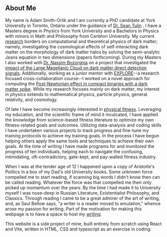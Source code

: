 ## About Me
My name is Adam Smith-Orlik and I am currently a PhD candidate at York University in Toronto, Ontario under the guidance of [Dr. Sean Tulin](https://www.yorku.ca/stulin/) . I have a Masters degree in Physics from York University and a Bachelors in Physics with minors in Math and Philosophy from Carleton University. My current [research](/research) borders on computational and theoretical physics of dark matter; namely, investigating the cosmological effects of self-interacting dark matter on the morphology of dark matter halos by solving the semi-analytic Jeans equation in two dimensions (papers forthcoming). During my Masters I also worked with [Dr. Nassim Bozorgnia](https://apps.ualberta.ca/directory/person/bozorgni) on a project that investigated the [impact of the Large Magellanic Cloud on dark matter direct detection signals](https://arxiv.org/pdf/2302.04281). Additionally, working as a junior mentor with [EXPLORE](https://dmgw.space/EXPLORE)--a research focused cross-collaboration course--I worked on a novel approach for computing the [Post-Newtonian effect in compact binaries with a dark matter spike](https://arxiv.org/pdf/2401.06084). While my research focuses mainly on dark matter, my interest in physics extends to mathematical physics, particle physics, general relativity, and cosmology. 

Of late I have become increasingly interested in [physical fitness](https://www.instagram.com/natty_addy14/). Leveraging my education, and the scientific frame of mind it inculcated, I have applied the knowledge from science-based fitness literature to optimize my own fitness-related goals and outcomes. Utilizing data-analysis and coding skills I have undertaken various projects to track progress and fine-tune my training protocols to achieve my training goals. In the process I have begun helping others apply the same tools and techniques to achieve their own goals. At the time of writing I have made programs for and monitored the progress of ten individuals, helping each to navigate the confusing, intimidating, oft-contradictory, gate-kept, and pay-walled fitness industry. 

When I was at the tender age of 12 I happened upon a copy of Aristotle's Politics in a box of my Dad's old University books. Some unknown force compelled me to start reading, if scanning big words I didn't know then can be called reading. Whatever the force was that compelled me then only picked up momentum over the years. By the time I had made it to University myself I was nose-deep in Russian Literature, Existentialist Philosophy, and Classics. Through reading I came to be a great admirer of the art of writing, and, as Saul Bellow says, "a writer is a reader moved to emulation," whence arose my passion for writing. Part of the motivation for making this webpage is to have a space to host my [writing](/writing). 

This website is a side project of mine, built entirely from scratch using React and Vite, written in HTML, CSS and typescript as an exercise in coding. 













